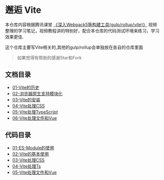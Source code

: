 # 邂逅 Vite

本仓库内容根据腾讯课堂 [《深入Webpack5等构建工具(gulp/rollup/vite)》](https://ke.qq.com/course/3135768) 视频整理的学习笔记，视频教程讲的特别好，配合本仓库的代码测试环境来练习，学习效果更佳.

这个仓库主要写Vite相关的,其他的gulp/rollup会单独放在各自的仓库里面

> 如果觉得有帮助的感谢Star和Fork

## 文档目录

- [01-Vite的历史](md/01-Vite的历史.md)
- [02-浏览器原生支持模块化](md/02-浏览器原生支持模块化.md)
- [03-Vite的安装](md/03-Vite的安装.md)
- [04-Vite处理CSS](md/04-Vite处理CSS.md)
- [05-Vite处理TypeScript](md/05-Vite处理TypeScript.md)
- [06-Vite处理文件和Vue](md/06-Vite处理文件和Vue.md)
## 代码目录

- [01-ES-Module的使用](code/01-ES-Module的使用)
- [02-Vite的基本使用](code/02-Vite的基本使用)
- [03-Vite处理CSS](code/03-Vite处理CSS)
- [04-Vite处理Ts](code/04-Vite处理Ts)
- [05-Vite处理文件和Vue](code/05-Vite处理文件和Vue)